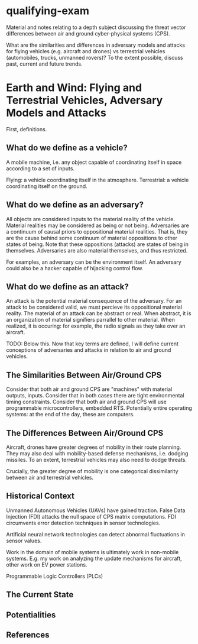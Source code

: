 # qualifying-exam

Material and notes relating to a depth subject discussing the threat vector
differences between air and ground cyber-physical systems (CPS).

What are the similarities and differences in adversary models and attacks for
flying vehicles (e.g. aircraft and drones) vs terrestrial vehicles
(automobiles, trucks, unmanned rovers)? 
To the extent possible, discuss past, current and future trends. 

# Earth and Wind: Flying and Terrestrial Vehicles, Adversary Models and Attacks

First, definitions.

## What do we define as a vehicle?

A mobile machine, i.e. any object capable of coordinating itself in space according to a set of inputs. 

Flying: a vehicle coordinating itself in the atmosphere. 
Terrestrial: a vehicle coordinating itself on the ground.

## What do we define as an adversary?

All objects are considered inputs to the material reality of the vehicle.
Material realities may be considered as being or not being.
Adversaries are a continuum of causal priors to oppositional material realities.
That is, they are the cause behind some continuum of material oppositions to other states of being.
Note that these oppositions (attacks) are states of being in themselves.
Adversaries are also material themselves, and thus restricted.

For examples, an adversary can be the environment itself.
An adversary could also be a hacker capable of hijacking control flow.

## What do we define as an attack?

An attack is the potential material consequence of the adversary.
For an attack to be considered valid, we must percieve its oppositional material reality.
The material of an attack can be abstract or real. 
When abstract, it is an organization of material signifiers parrallel to other material. 
When realized, it is occuring: for example, the radio signals as they take over an aircraft.

TODO: Below this. Now that key terms are defined, I will define  current
conceptions of adversaries and attacks in relation to air and ground vehicles. 

## The Similarities Between Air/Ground CPS

Consider that both air and ground CPS are "machines" with material outputs, inputs.
Consider that in both cases there are tight environmental timing constraints.
Consider that both air and ground CPS will use programmable microcontrollers, embedded RTS.
Potentially entire operating systems: at the end of the day, these are computers.

## The Differences Between Air/Ground CPS

Aircraft, drones have greater degrees of mobility in their route planning. 
They may also deal with mobility-based defense mechanisms, i.e. dodging missiles.
To an extent, terrestrial vehicles may also need to dodge threats.

Crucially, the greater degree of mobility is one categorical dissimilarity between air and terrestrial vehicles.

## Historical Context

Unmanned Autonomous Vehicles (UAVs) have gained traction.
False Data Injection (FDI) attacks the null space of CPS matrix computations. 
FDI circumvents error detection techniques in sensor technologies.

Artificial neural network technologies can detect abnormal fluctuations in sensor values.

Work in the domain of mobile systems is ultimately work in non-mobile systems. 
E.g. my work on analyzing the update mechanisms for aircraft, other work on EV power stations.

Programmable Logic Controllers (PLCs) 

## The Current State

## Potentialities

## References


